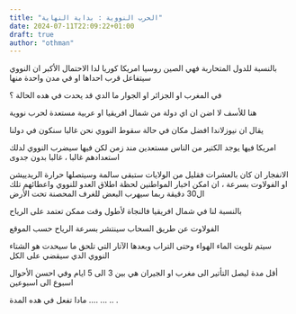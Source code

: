 ```yaml
---
title: "الحرب النووية : بداية النهاية"
date: 2024-07-11T22:09:22+01:00
draft: true
author: "othman"
---
```


بالنسبة للدول المتحاربة فهي الصين روسيا امريكا كوريا لدا الاحتمال الأكبر ان النووي سيتفاعل قرب احداها او في مدن واحدة منها

في المغرب او الجزائر او الجوار ما الدي قد يحدت في هده الحالة ؟

هنا للأسف لا اضن ان اي دولة من شمال افريقيا او عربية مستعدة لحرب نووية

يقال ان نيوزلاندا افضل مكان في حالة سقوط النووي نحن غالبا سنكون في دولنا

امريكا فيها يوجد الكتير من الناس مستعدين مند زمن لكن فيها سيضرب النووي لدلك استعدادهم غالبا ، غالبا بدون جدوى

الانفجار ان كان بالعشرات فقليل من الولايات ستبقى سالمة وسيتصلها حرارة الريدييشن او الفولاوت بسرعة ، ان امكن اخبار المواطنين لحظة اطلاق العدو للنووي واعطائهم تلك ال30 دقيقة ربما سيهرب البعض للغرف المحصنة تحت الأرض

بالنسبة لنا في شمال افريقيا فالنجاة لأطول وقت ممكن تعتمد على الرياح

الفولاوت عن طريق السحاب سينتشر بسرعة الرياح حسب الموقع

سيتم تلويت الماء الهواء وحتى التراب وبعدها الآتار التي تلحق ما سيحدت هو الشتاء النووي الدي سيقضي على الكل

أقل مدة ليصل التأتير الى مغرب او الجيران هي بين 3 الى 5 ايام وفي احسن الأحوال اسبوع الى اسبوعين

مادا تفعل في هده المدة
....
...
..
.
